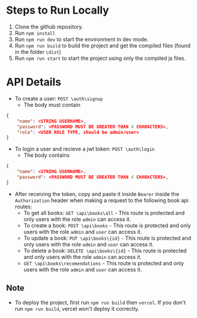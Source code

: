 # Steps to Run Locally

1. Clone the github repository.
2. Run `npm install`
3. Run `npm run dev` to start the environment in dev mode.
4. Run `npm run build` to build the project and get the compiled files (found in the folder `\dist`)
5. Run `npm run start` to start the project using only the compiled js files.

# API Details

- To create a user: `POST \auth\signup`
  - The body must contain

```json
{
    "name": <STRING USERNAME>,
    "password": <PASSWORD MUST BE GREATER THAN 4 CHARACTERS>,
    "role": <USER ROLE TYPE, should be admin/user>
}
```

- To login a user and recieve a jwt token: `POST \auth\login`
  - The body contains

```json
{
    "name": <STRING USERNAME>,
    "password": <PASSWORD MUST BE GREATER THAN 4 CHARACTERS>,
}
```

- After receiving the token, copy and paste it inside `Bearer` inside the `Authorization` header when making a request to the following book api routes:
  - To get all books: `GET \api\books\all` - This route is protected and only users with the role `admin` can access it.
  - To create a book: `POST \api\books` - This route is protected and only users with the role `admin` and `user` can access it.
  - To update a book: `PUT \api\books\{id}` - This route is protected and only users with the role `admin` and `user` can access it.
  - To delete a book: `DELETE \api\books\{id}` - This route is protected and only users with the role `admin` can access it.
  - `GET \api\books\recomendations` - This route is protected and only users with the role `admin` and `user` can access it.

## Note

- To deploy the project, first run `npm run build` then `vercel`. If you don't run `npm run build`, vercel won't deploy it correctly.
